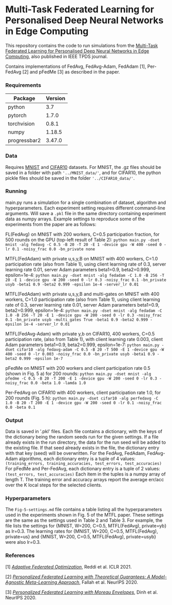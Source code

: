 # Multi-Task Federated Learning for Personalised Deep Neural Networks in Edge Computing 

This repository contains the code to run simulations from the [Multi-Task Federated Learning for Personalised Deep Neural Networks in Edge Computing](https://arxiv.org/abs/2007.09236), also published in IEEE TPDS journal.

Contains implementations of FedAvg, FedAvg-Adam, FedAdam [1], Per-FedAvg [2] and pFedMe [3] as described in the paper.

### Requirements
| Package      | Version |
| ------------ | ------- |
| python       | 3.7     |
| pytorch      | 1.7.0   |
| torchvision  | 0.8.1   |
| numpy        | 1.18.5  |
| progressbar2 | 3.47.0  |

### Data
Requires [MNIST](http:/yann.lecun.com/exdb/mnist/) and [CIFAR10](https://www.cs.toronto.edu/~kriz/cifar.html) datasets. For MNIST, the .gz files should be saved in a folder with path `'../MNIST_data/'`, and for CIFAR10, the python pickle files should be saved in the folder `'../CIFAR10_data/'`.

### Running
main.py runs a simulation for a single combination of dataset, algorithm and hyperparameters. Each experiment setting requires different command-line arguments. Will save a `.pkl` file in the same directory containing experiment data as numpy arrays. Example settings to reproduce some of the experiments from the paper are as follows:

FL(FedAvg) on MNIST with 200 workers, C=0.5 participation fraction, for 500 rounds on the GPU (top-left result of Table 2):
`python main.py -dset mnist -alg fedavg -C 0.5 -B 20 -T 20 -E 1 -device gpu -W 400 -seed 0 -lr 0.1 -noisy_frac 0.0 -bn_private none`

MTFL(FedAdam) with private u,s,y,B on MNIST with 400 workers, C=1.0 participation rate (also from Table 1), using client learning rate of 0.3, server learning rate 0.01, server Adam parameters beta1=0.9, beta2=0.999, epsilon=1e-4:
`python main.py -dset mnist -alg fedadam -C 1.0 -B 256 -T 20 -E 1 -device gpu -W 200 -seed 0 -lr 0.3 -noisy_frac 0.1 -bn_private usyb -beta1 0.9 -beta2 0.999 -epsilon 1e-4 -server_lr 0.01`

MTFL(FedAdam) with private u,s,y,B and multi-gates on MNIST with 400 workers, C=1.0 participation rate (also from Table 1), using client learning rate of 0.3, server learning rate 0.01, server Adam parameters beta1=0.9, beta2=0.999, epsilon=1e-4:
`python main.py -dset mnist -alg fedadam -C 1.0 -B 256 -T 20 -E 1 -device gpu -W 200 -seed 0 -lr 0.3 -noisy_frac 0.1 -bn_private usyb -multi_gates True -beta1 0.9 -beta2 0.999 -epsilon 1e-4 -server_lr 0.01`

MTFL(FedAvg-Adam) with private y,b on CIFAR10, 400 workers, C=0.5 participation rate, (also from Table 1), with client learning rate 0.003, client Adam parameters beta1=0.9, beta2=0.999, epsilon=1e-7:
`python main.py -dset cifar10 -alg fedavg-adam -C 0.5 -B 20 -T 500 -E 1 -device gpu -W 400 -seed 0 -lr 0.003 -noisy_frac 0.0 -bn_private usyb -beta1 0.9 -beta2 0.999 -epsilon 1e-7`

pFedMe on MNIST with 200 workers and client participation rate 0.5 (shown in Fig. 5 a) for 200 rounds:
`python main.py -dset mnist -alg pfedme -C 0.5 -B 20 -T 200 -E 1 -device gpu -W 200 -seed 0 -lr 0.3 -noisy_frac 0.0 -beta 1.0 -lamda 1.0`

Per-FedAvg on CIFAR10 with 400 workers, client participation rate 1.0, for 200 rounds (Fig. 5 h):
`python main.py -dset cifar10 -alg perfedavg -C 1.0 -B 20 -T 200 -E 1 -device gpu -W 200 -seed 0 -lr 0.1 -noisy_frac 0.0 -beta 0.1`


### Output
Data is saved in '.pkl' files. Each file contains a dictionary, with the keys of the dictionary being the random seeds run for the given settings. If a file already exists in the run directory, the data for the run seed will be added to the existing file. If that seed already exists in the file, the dictionary entry with that key (seed) will be overwritten. For the FedAvg, FedAdam, FedAvg-Adam algorithms, each dictionary entry is a tuple of 4 values:
`(training_errors, training_accuracies, test_errors, test_accuracies)`
For pFedMe and Per-FedAvg, each dictionary entry is a tuple of 2 values:
`(test_errors, test_accuracies)`
Each item in the tuples is a numpy array of length T. The training error and accuracy arrays report the average err/acc over the K local steps for the selected clients.

### Hyperparameters 
The `Fig-5-settings.md` file contains a table listing all the hyperparameters used in the experiments shown in Fig. 5 of the MTFL paper. These settings are the same as the settings used in Table 2 and Table 3. For example,  the file lists the settings for {MNIST, W=200, C=0.5, MTFL(FedAvg), private=yb} as lr=0.3. The learning rates for {MNIST, W=200, C=0.5, MTFL(FedAvg), private=us} and {MNIST, W=200, C=0.5, MTFL(FedAvg), private=usyb} were also lr=0.3.


### References
[1] [_Adaptive Federated Optimization_](https://openreview.net/forum?id=LkFG3lB13U5), Reddi et al. ICLR 2021.

[2] [_Personalized Federated Learning with Theoretical Guarantees: A Model-Agnostic Meta-Learning Approach_](https://proceedings.neurips.cc/paper/2020/file/24389bfe4fe2eba8bf9aa9203a44cdad-Paper.pdf), Fallah et al. NeurIPS 2020. 

[3] [_Personalized Federated Learning with Moreau Envelopes_](https://proceedings.neurips.cc/paper/2020/file/f4f1f13c8289ac1b1ee0ff176b56fc60-Paper.pdf), Dinh et al. NeurIPS 2020.

